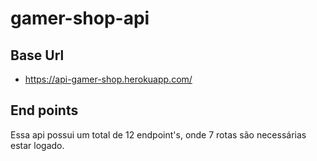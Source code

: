 # gamer-shop-api

## Base Url
- https://api-gamer-shop.herokuapp.com/

## End points

 Essa api possui um total de 12 endpoint's, onde 7 rotas são necessárias estar logado. 
